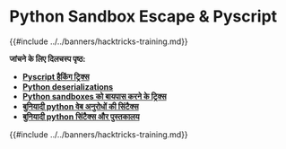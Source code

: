# Python Sandbox Escape & Pyscript

{{#include ../../banners/hacktricks-training.md}}

**जांचने के लिए दिलचस्प पृष्ठ:**

- [**Pyscript हैकिंग ट्रिक्स**](pyscript.md)
- [**Python deserializations**](../../pentesting-web/deserialization/README.md)
- [**Python sandboxes को बायपास करने के ट्रिक्स**](bypass-python-sandboxes/README.md)
- [**बुनियादी python वेब अनुरोधों की सिंटैक्स**](web-requests.md)
- [**बुनियादी python सिंटैक्स और पुस्तकालय**](basic-python.md)

{{#include ../../banners/hacktricks-training.md}}
